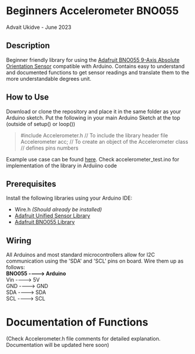 # Beginners Accelerometer BNO055
Advait Ukidve - June 2023

## Description
Beginner friendly library for using the [Adafruit BNO055 9-Axis Absolute Orientation Sensor](https://learn.adafruit.com/adafruit-bno055-absolute-orientation-sensor/overview) compatible with Arduino. Contains easy to understand and documented functions to get sensor readings and translate them to the more understandable degrees unit.

## How to Use
Download or clone the repository and place it in the same folder as your Arduino sketch. Put the following in your main Arduino Sketch at the top (outside of setup() or loop())
> #include Accelerometer.h     // To include the library header file        
> Accelerometer acc;           // To create an object of the Accelerometer class // defines pins numbers

Example use case can be found [here](https://github.com/AdvaitU/endgame/tree/main/Arduino_Code). Check accelerometer_test.ino for implementation of the library in Arduiino code

## Prerequisites
Install the following libraries using your Arduino IDE:
- Wire.h *(Should already be installed)*
- [Adafruit Unified Sensor Library](https://www.arduino.cc/reference/en/libraries/adafruit-unified-sensor/)
- [Adafruit BNO055 Library](https://www.arduino.cc/reference/en/libraries/adafruit-bno055/)

## Wiring
All Arduinos and most standard microcontrollers allow for I2C communication using the 'SDA' and 'SCL' pins on board. Wire them up as follows:     
**BNO055 ---->  Arduino**     
Vin    ---->  5V     
GND    ---->  GND     
SDA    ---->  SDA     
SCL    ---->  SCL     

# Documentation of Functions
(Check Accelerometer.h file comments for detailed explanation. Documentation will be updated here soon)

